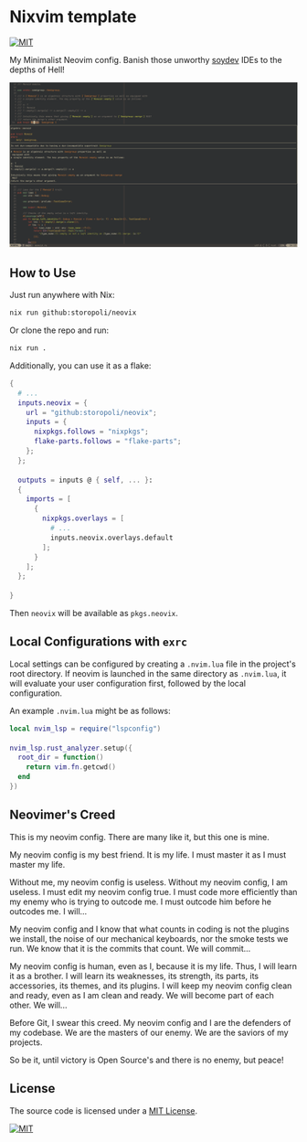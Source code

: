 # Nixvim template

[![MIT](https://img.shields.io/badge/License-MIT-lightgrey.svg)](https://opensource.org/license/mit/)

My Minimalist Neovim config.
Banish those unworthy [soydev](https://storopoli.com/posts/2023-11-10-soydev.html)
IDEs to the depths of Hell!

![screenshot](screenshot.png)

## How to Use

Just run anywhere with Nix:

```bash
nix run github:storopoli/neovix
```

Or clone the repo and run:

```bash
nix run .
```

Additionally, you can use it as a flake:

```nix
{
  # ...
  inputs.neovix = {
    url = "github:storopoli/neovix";
    inputs = {
      nixpkgs.follows = "nixpkgs";
      flake-parts.follows = "flake-parts";
    };
  };

  outputs = inputs @ { self, ... }:
  {
    imports = [
      {
        nixpkgs.overlays = [
          # ...
          inputs.neovix.overlays.default
        ];
      }
    ];
  };

}
```

Then `neovix` will be available as `pkgs.neovix`.

## Local Configurations with `exrc`

Local settings can be configured by  creating a `.nvim.lua` file in the project's
root directory.
If neovim is launched in the same directory as `.nvim.lua`,
it will evaluate your user configuration first,
followed by the local configuration.

An example `.nvim.lua` might be as follows:

```lua
local nvim_lsp = require("lspconfig")

nvim_lsp.rust_analyzer.setup({
  root_dir = function()
    return vim.fn.getcwd()
  end
})
```

## Neovimer's Creed

This is my neovim config.
There are many like it, but this one is mine.

My neovim config is my best friend.
It is my life.
I must master it as I must master my life.

Without me, my neovim config is useless.
Without my neovim config, I am useless.
I must edit my neovim config true.
I must code more efficiently than my enemy who is trying to outcode me.
I must outcode him before he outcodes me.
I will...

My neovim config and I know that what counts in coding is not the plugins we install,
the noise of our mechanical keyboards,
nor the smoke tests we run.
We know that it is the commits that count.
We will commit...

My neovim config is human, even as I, because it is my life.
Thus, I will learn it as a brother.
I will learn its weaknesses, its strength, its parts, its accessories,
its themes, and its plugins.
I will keep my neovim config clean and ready, even as I am clean and ready.
We will become part of each other.
We will...

Before Git, I swear this creed.
My neovim config and I are the defenders of my codebase.
We are the masters of our enemy.
We are the saviors of my projects.

So be it, until victory is Open Source's and there is no enemy, but peace!

## License

The source code is licensed under a
[MIT License](https://opensource.org/license/mit/).

[![MIT](https://upload.wikimedia.org/wikipedia/commons/f/f8/License_icon-mit-88x31-2.svg)](https://opensource.org/license/mit/)
